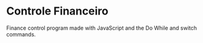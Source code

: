 # Controle Financeiro

Finance control program made with JavaScript and the Do While and switch commands.
